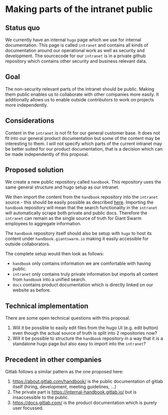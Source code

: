 # Making parts of the intranet public

## Status quo

We currently have an internal `hugo` page which we use for internal documentation.
This page is called `intranet` and contains all kinds of documentation around our operational work as well as security and development.
The sourcecode for our `intranet` is in a private github repository which contains other security and business relevant data.

## Goal

The non-security relevant parts of the intranet should be public.
Making them public enables us to collaborate with other companies more easily.
It additionally allows us to enable outside contributors to work on projects more independently.

## Considerations

Content in the `intranet` is not fit for our general customer base.
It does not fit into our general product documentation but some of the content may be interesting to them.
I will not specify which parts of the current intranet may be better suited for our product documentation,
that is a decision which can be made independently of this proposal.

## Proposed solution

We create a new public repository called `handbook`.
This repository uses the same general structure and hugo setup as our intranet.

We then import the content from the `handbook` repository into the `intranet` source - this should be easily possible as described [here](https://discourse.gohugo.io/t/building-content-from-multiple-repositories/34636).
Importing the `handbook` repository will mean that the search functionality in the `intranet` will automatically scrape both private and public docs.
Therefore the `intranet` can remain as the single source of truth for Giant Swarm employees to aggregate information.

The `handbook` repository itself should also be setup with `hugo` to host its content under `handbook.giantswarm.io` making it easily accessible for outside collaborators.

The complete setup would then look as follows:
- `handbook` only contains information we are comfortable with having public.
- `intranet` only contains truly private information but imports all content from `handbook` into a unified search.
- `docs` contains product documentation which is directly linked on our website as before.

## Technical implementation

There are some open technical questions with this proposal.
1. Will it be possible to easily edit files from the hugo UI (e.g. edit button) even though the actual source of truth is split into 2 repositories now?
2. Will it be possible to structure the `handbook` repository in a way that it is a standalone hugo page but also easy to import into the `intranet`?

## Precedent in other companies

Gitlab follows a similar pattern as the one proposed here:
1. https://about.gitlab.com/handbook/ is the public documentation of gitlab itself (hiring, development, meeting guidelines, ...)
2. The private part is https://internal-handbook.gitlab.io/ but is insaccessible to the public.
3. https://docs.gitlab.com/ is the product documentation which is purely user focussed.
